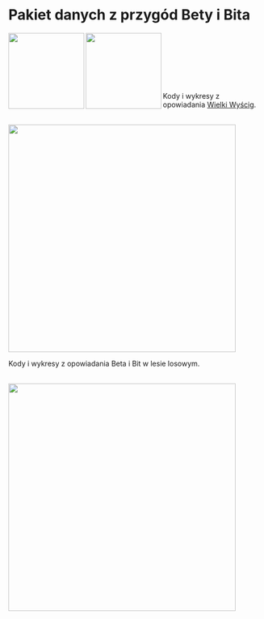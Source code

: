 Pakiet danych z przygód Bety i Bita
===================================

<center>
	<img src="https://raw.githubusercontent.com/pbiecek/BetaBit/master/figs/bit.png" align="left" height="150">&nbsp;&nbsp;&nbsp;&nbsp;&nbsp;
<img src="https://raw.githubusercontent.com/pbiecek/BetaBit/master/figs/beta.png" align="left" height="150">
</center>
	
<br/>

<br/>

<br/>

<br/>

<br/>

Kody i wykresy z opowiadania <a href="https://rawgit.com/pbiecek/BetaBit/master/vignettes/wielkiWyscig.html">Wielki Wyścig</a>.

<br/>

<img src="https://raw.githubusercontent.com/pbiecek/BetaBit/master/figs/mapaParyz.png"  height="450">


<br/>

Kody i wykresy z opowiadania Beta i Bit w lesie losowym.

<br/>

<img src="https://raw.githubusercontent.com/pbiecek/BetaBit/master/figs/rozkladki.jpg"  height="450">


